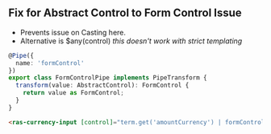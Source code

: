 ```toc
```


## Fix for Abstract Control to Form Control Issue

- Prevents issue on Casting here. 
- Alternative is $any(control) _this doesn't work with strict templating_

```typescript
@Pipe({  
  name: 'formControl'  
})  
export class FormControlPipe implements PipeTransform {  
  transform(value: AbstractControl): FormControl {  
    return value as FormControl;  
  }  
}
```

```html
<ras-currency-input [control]="term.get('amountCurrency') | formControl"></ras-currency-input>
```
